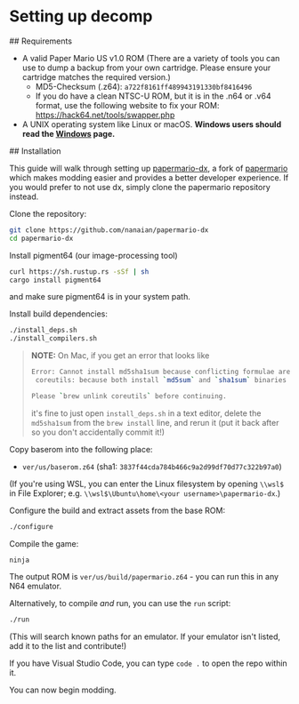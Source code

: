 # Setting up decomp

## Requirements

* A valid Paper Mario US v1.0 ROM (There are a variety of tools you can use to dump a backup from your own cartridge. Please ensure your cartridge matches the required version.)
  * MD5-Checksum (.z64): `a722f8161ff489943191330bf8416496`
  * If you do have a clean NTSC-U ROM, but it is in the .n64 or .v64 format, use the following website to fix your ROM: <https://hack64.net/tools/swapper.php>
* A UNIX operating system like Linux or macOS. **Windows users should read the [Windows](./setup_windows.md) page.**

## Installation

This guide will walk through setting up [papermario-dx](https://github.com/nanaian/papermario-dx), a fork of [papermario](https://github.com/pmret/papermario) which makes modding easier and provides a better developer experience. If you would prefer to not use dx, simply clone the papermario repository instead.

Clone the repository:
```sh
git clone https://github.com/nanaian/papermario-dx
cd papermario-dx
```

Install pigment64 (our image-processing tool)
```sh
curl https://sh.rustup.rs -sSf | sh
cargo install pigment64
```
and make sure pigment64 is in your system path.

Install build dependencies:
```sh
./install_deps.sh
./install_compilers.sh
```

> **NOTE:** On Mac, if you get an error that looks like
>
>```sh
>Error: Cannot install md5sha1sum because conflicting formulae are installed.
>  coreutils: because both install `md5sum` and `sha1sum` binaries
>
>Please `brew unlink coreutils` before continuing.
>```
>
>it's fine to just open `install_deps.sh` in a text editor, delete the `md5sha1sum` from the `brew install` line, and rerun it (put it back after so you don't accidentally commit it!)

Copy baserom into the following place:

* `ver/us/baserom.z64` (sha1: `3837f44cda784b466c9a2d99df70d77c322b97a0`)

(If you're using WSL, you can enter the Linux filesystem by opening `\\wsl$` in File Explorer; e.g. `\\wsl$\Ubuntu\home\<your username>\papermario-dx`.)

Configure the build and extract assets from the base ROM:
```sh
./configure
```

Compile the game:
```
ninja
```

The output ROM is `ver/us/build/papermario.z64` - you can run this in any N64 emulator.

Alternatively, to compile _and_ run, you can use the `run` script:
```sh
./run
```
(This will search known paths for an emulator. If your emulator isn't listed, add it to the list and contribute!)

If you have Visual Studio Code, you can type `code .` to open the repo within it.

You can now begin modding.
